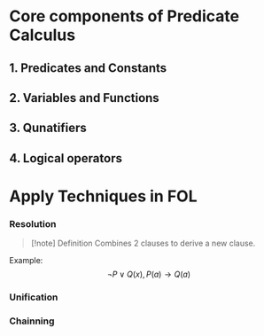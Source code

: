# Core components of Predicate Calculus
## 1. Predicates and Constants

## 2. Variables and Functions

## 3. Qunatifiers
## 4. Logical operators

# Apply Techniques in FOL
### Resolution
>[!note] Definition
>Combines 2 clauses to derive a new clause.

Example:
$$\lnot P \lor Q(x), P(a) \rightarrow Q(a)$$

### Unification


### Chainning

